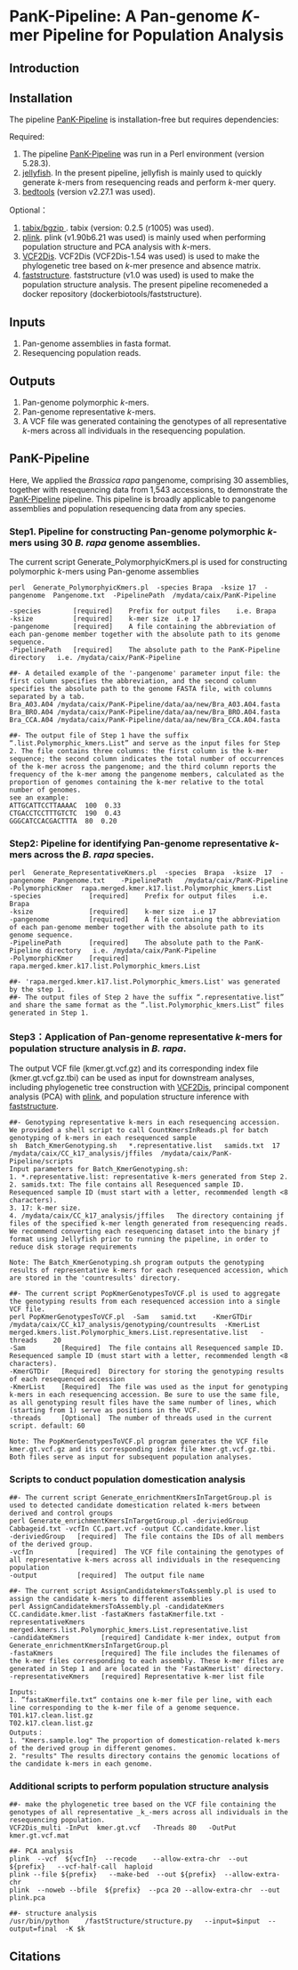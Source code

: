 # PanK-Pipeline: A Pan-genome _K_-mer Pipeline for Population Analysis

## Introduction

## Installation
The pipeline [PanK-Pipeline](https://github.com/caixu0518/PanK-Pipeline) is installation-free but requires dependencies: 

Required:
1. The pipeline [PanK-Pipeline](https://github.com/caixu0518/PanK-Pipeline) was run in a Perl environment (version 5.28.3). 
2. [jellyfish](https://github.com/gmarcais/Jellyfish). In the present pipeline, jellyfish is mainly used to quickly generate _k_-mers from resequencing reads and perform _k_-mer query.
3. [bedtools](https://github.com/arq5x/bedtools2) (version v2.27.1 was used).

Optional：
1. [tabix/bgzip ](https://sourceforge.net/projects/samtools/files/tabix/). tabix (version: 0.2.5 (r1005) was used).
2. [plink](https://www.cog-genomics.org/plink2/). plink (v1.90b6.21 was used) is mainly used when performing population structure and PCA analysis with _k_-mers.
3. [VCF2Dis](https://doi.org/10.1093/gigascience/giaf032). VCF2Dis (VCF2Dis-1.54 was used) is used to make the phylogenetic tree based on _k_-mer presence and absence matrix.
4. [faststructure](https://github.com/rajanil/fastStructure). faststructure (v1.0 was used) is used to make the population structure analysis. The present pipeline recomeneded a docker repository (dockerbiotools/faststructure).   

## Inputs
1. Pan-genome assemblies in fasta format.
2. Resequencing population reads.

## Outputs
1. Pan-genome polymorphic _k_-mers.
2. Pan-genome representative _k_-mers.
3. A VCF file was generated containing the genotypes of all representative _k_-mers across all individuals in the resequencing population.

## PanK-Pipeline
Here, We applied the _Brassica rapa_ pangenome, comprising 30 assemblies, together with resequencing data from 1,543 accessions, to demonstrate the [PanK-Pipeline](https://github.com/caixu0518/PanK-Pipeline) pipeline. This pipeline is broadly applicable to pangenome assemblies and population resequencing data from any species.

### Step1. Pipeline for constructing Pan-genome polymorphic _k_-mers using 30 _B. rapa_ genome assemblies.
The current script Generate_PolymorphyicKmers.pl is used for constructing polymorphic _k_-mers using Pan-genome assemblies
```
perl  Generate_PolymorphyicKmers.pl  -species Brapa  -ksize 17  -pangenome  Pangenome.txt  -PipelinePath  /mydata/caix/PanK-Pipeline

-species        [required]    Prefix for output files    i.e. Brapa
-ksize          [required]    k-mer size  i.e 17
-pangenome      [required]    A file containing the abbreviation of each pan-genome member together with the absolute path to its genome sequence.
-PipelinePath   [required]    The absolute path to the PanK-Pipeline directory   i.e. /mydata/caix/PanK-Pipeline

##- A detailed example of the '-pangenome' parameter input file: the first column specifies the abbreviation, and the second column specifies the absolute path to the genome FASTA file, with columns separated by a tab.
Bra_A03.A04	/mydata/caix/PanK-Pipeline/data/aa/new/Bra_A03.A04.fasta
Bra_BRO.A04	/mydata/caix/PanK-Pipeline/data/aa/new/Bra_BRO.A04.fasta
Bra_CCA.A04	/mydata/caix/PanK-Pipeline/data/aa/new/Bra_CCA.A04.fasta

##- The output file of Step 1 have the suffix “.list.Polymorphic_kmers.List” and serve as the input files for Step 2. The file contains three columns: the first column is the k-mer sequence; the second column indicates the total number of occurrences of the k-mer across the pangenome; and the third column reports the frequency of the k-mer among the pangenome members, calculated as the proportion of genomes containing the k-mer relative to the total number of genomes.
see an example:
ATTGCATTCCTTAAAAC  100  0.33
CTGACCTCCTTTGTCTC  190  0.43
GGGCATCCACGACTTTA  80  0.20
```

### Step2: Pipeline for identifying Pan-genome representative _k_-mers across the _B. rapa_ species.
```
perl  Generate_RepresentativeKmers.pl  -species  Brapa  -ksize  17  -pangenome  Pangenome.txt    -PipelinePath   /mydata/caix/PanK-Pipeline   -PolymorphicKmer  rapa.merged.kmer.k17.list.Polymorphic_kmers.List
-species            [required]    Prefix for output files    i.e. Brapa
-ksize              [required]    k-mer size  i.e 17
-pangenome          [required]    A file containing the abbreviation of each pan-genome member together with the absolute path to its genome sequence.
-PipelinePath       [required]    The absolute path to the PanK-Pipeline directory   i.e. /mydata/caix/PanK-Pipeline
-PolymorphicKmer    [required]    rapa.merged.kmer.k17.list.Polymorphic_kmers.List

##- 'rapa.merged.kmer.k17.list.Polymorphic_kmers.List' was generated by the step 1.
##- The output files of Step 2 have the suffix “.representative.list” and share the same format as the “.list.Polymorphic_kmers.List” files generated in Step 1.

```
### Step3：Application of Pan-genome representative _k_-mers for population structure analysis in _B. rapa_.
The output VCF file (kmer.gt.vcf.gz) and its corresponding index file (kmer.gt.vcf.gz.tbi) can be used as input for downstream analyses, including phylogenetic tree construction with [VCF2Dis](https://doi.org/10.1093/gigascience/giaf032), principal component analysis (PCA) with [plink](https://www.cog-genomics.org/plink2/), and population structure inference with [faststructure](https://github.com/rajanil/fastStructure).

```
##- Genotyping representative k-mers in each resequencing accession. We provided a shell script to call CountKmersInReads.pl for batch genotyping of k-mers in each resequenced sample
sh  Batch_KmerGenotyping.sh   *.representative.list   samids.txt  17  /mydata/caix/CC_k17_analysis/jffiles  /mydata/caix/PanK-Pipeline/scripts
Input parameters for Batch_KmerGenotyping.sh:
1. *.representative.list: representative k-mers generated from Step 2.
2. samids.txt: The file contains all Resequenced sample ID. Resequenced sample ID (must start with a letter, recommended length <8 characters).
3. 17: k-mer size.
4. /mydata/caix/CC_k17_analysis/jffiles   The directory containing jf files of the specified k-mer length generated from resequencing reads. We recommend converting each resequencing dataset into the binary jf format using Jellyfish prior to running the pipeline, in order to reduce disk storage requirements

Note: The Batch_KmerGenotyping.sh program outputs the genotyping results of representative k-mers for each resequenced accession, which are stored in the 'countresults' directory.

##- The current script PopKmerGenotypesToVCF.pl is used to aggregate the genotyping results from each resequenced accession into a single VCF file.
perl PopKmerGenotypesToVCF.pl  -Sam   samid.txt    -KmerGTDir  /mydata/caix/CC_k17_analysis/genotyping/countresults  -KmerList  merged.kmers.list.Polymorphic_kmers.List.representative.list   -threads    20
-Sam         [Required]  The file contains all Resequenced sample ID. Resequenced sample ID (must start with a letter, recommended length <8 characters).
-KmerGTDir   [Required]  Directory for storing the genotyping results of each resequenced accession
-KmerList    [Required]  The file was used as the input for genotyping k-mers in each resequencing accession. Be sure to use the same file, as all genotyping result files have the same number of lines, which (starting from 1) serve as positions in the VCF.
-threads     [Optional]  The number of threads used in the current script. default: 60

Note: The PopKmerGenotypesToVCF.pl program generates the VCF file kmer.gt.vcf.gz and its corresponding index file kmer.gt.vcf.gz.tbi. Both files serve as input for subsequent population analyses.

```

### Scripts to conduct population domestication analysis
```
##- The current script Generate_enrichmentKmersInTargetGroup.pl is used to detected candidate domestication related k-mers between derived and control groups   
perl Generate_enrichmentKmersInTargetGroup.pl -deriviedGroup Cabbageid.txt -vcfIn CC.part.vcf -output CC.candidate.kmer.list
-deriviedGroup   [required]  The file contains the IDs of all members of the derived group.
-vcfIn           [required]  The VCF file containing the genotypes of all representative k-mers across all individuals in the resequencing population
-output          [required]  The output file name

##- The current script AssignCandidatekmersToAssembly.pl is used to  assign the candidate k-mers to different assemblies
perl AssignCandidatekmersToAssembly.pl -candidateKmers CC.candidate.kmer.list -fastaKmers fastaKmerfile.txt -representativeKmers merged.kmers.list.Polymorphic_kmers.List.representative.list
-candidateKmers        [required] Candidate k-mer index, output from  Generate_enrichmentKmersInTargetGroup.pl
-fastaKmers            [required] The file includes the filenames of the k-mer files corresponding to each assembly. These k-mer files are generated in Step 1 and are located in the 'FastaKmerList' directory.
-representativeKmers   [required] Representative k-mer list file

Inputs:
1. ”fastaKmerfile.txt“ contains one k-mer file per line, with each line corresponding to the k-mer file of a genome sequence.
T01.k17.clean.list.gz
T02.k17.clean.list.gz
Outputs：
1. "Kmers.sample.log" The proportion of domestication-related k-mers of the derived group in different genomes.
2. "results" The results directory contains the genomic locations of the candidate k-mers in each genome.

```

### Additional scripts to perform population structure analysis
```
##- make the phylogenetic tree based on the VCF file containing the genotypes of all representative _k_-mers across all individuals in the resequencing population.
VCF2Dis_multi -InPut  kmer.gt.vcf   -Threads 80   -OutPut  kmer.gt.vcf.mat

##- PCA analysis
plink  --vcf  ${vcfIn}  --recode    --allow-extra-chr  --out  ${prefix}   --vcf-half-call  haploid
plink --file ${prefix}   --make-bed  --out ${prefix}  --allow-extra-chr
plink  --noweb --bfile  ${prefix}  --pca 20 --allow-extra-chr  --out plink.pca

##- structure analysis
/usr/bin/python    /fastStructure/structure.py   --input=$input  --output=final  -K $k

```

## Citations


